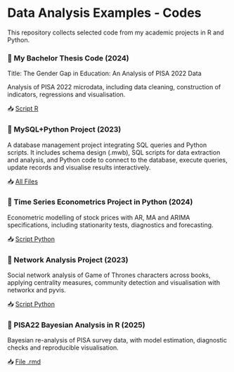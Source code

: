 # Data Analysis Examples - Codes



This repository collects selected code from my academic projects in R and Python.

### 📄 My Bachelor Thesis Code (2024)

Title: The Gender Gap in Education: An Analysis of PISA 2022 Data

Analysis of PISA 2022 microdata, including data cleaning, construction of indicators, regressions and visualisation.



📥 [Script R](https://github.com/sarapieruz/data-analysis-examples/tree/9dfeca17637fd627377685cb79b7e4354d720a0d/Codes/PISA22%20Thesis%20code)



### 📄 MySQL+Python Project (2023)

A database management project integrating SQL queries and Python scripts. It includes schema design (.mwb), SQL scripts for data extraction and analysis, and Python code to connect to the database, execute queries, update records and visualise results interactively.

📥 [All Files](https://github.com/sarapieruz/data-analysis-examples/tree/9dfeca17637fd627377685cb79b7e4354d720a0d/Codes/MYSQL%20and%20Python%20Project)



### 📄 Time Series Econometrics Project in Python (2024)

Econometric modelling of stock prices with AR, MA and ARIMA specifications, including stationarity tests, diagnostics and forecasting.

📥 [Script Python](https://github.com/sarapieruz/data-analysis-examples/tree/9dfeca17637fd627377685cb79b7e4354d720a0d/Codes/Time%20Series%20Project%20Python)



### 📄 Network Analysis Project (2023)

Social network analysis of Game of Thrones characters across books, applying centrality measures, community detection and visualisation with networkx and pyvis.

📥 [Script Python](https://github.com/sarapieruz/data-analysis-examples/tree/9dfeca17637fd627377685cb79b7e4354d720a0d/Codes/Network%20Analysis%20Project)



### 📄 PISA22 Bayesian Analysis in R (2025)

Bayesian re-analysis of PISA survey data, with model estimation, diagnostic checks and reproducible visualisation.

📥 [File .rmd](https://github.com/sarapieruz/data-analysis-examples/tree/9dfeca17637fd627377685cb79b7e4354d720a0d/Codes/PISA22%20Bayesian%20Analysis)



